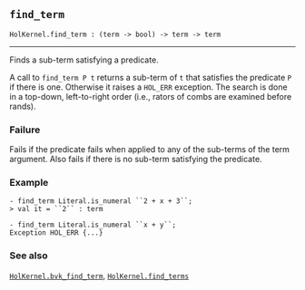 ## `find_term`

``` hol4
HolKernel.find_term : (term -> bool) -> term -> term
```

------------------------------------------------------------------------

Finds a sub-term satisfying a predicate.

A call to `find_term P t` returns a sub-term of `t` that satisfies the
predicate `P` if there is one. Otherwise it raises a `HOL_ERR`
exception. The search is done in a top-down, left-to-right order (i.e.,
rators of combs are examined before rands).

### Failure

Fails if the predicate fails when applied to any of the sub-terms of the
term argument. Also fails if there is no sub-term satisfying the
predicate.

### Example

``` hol4
- find_term Literal.is_numeral ``2 + x + 3``;
> val it = ``2`` : term

- find_term Literal.is_numeral ``x + y``;
Exception HOL_ERR {...}
```

### See also

[`HolKernel.bvk_find_term`](#HolKernel.bvk_find_term),
[`HolKernel.find_terms`](#HolKernel.find_terms)
